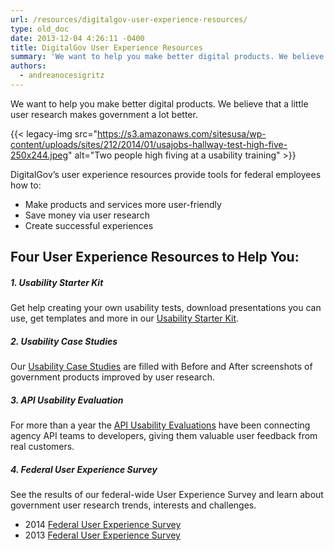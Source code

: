 ```yaml
---
url: /resources/digitalgov-user-experience-resources/
type: old_doc
date: 2013-12-04 4:26:11 -0400
title: DigitalGov User Experience Resources
summary: 'We want to help you make better digital products. We believe that a little user research makes government a lot better. DigitalGov&#8217;s user experience resources provide tools for federal employees how to: Make products and services more user-friendly Save money via user research'
authors:
  - andreanocesigritz
---
```


We want to help you make better digital products. We believe that a little user research makes government a lot better.

{{< legacy-img src="https://s3.amazonaws.com/sitesusa/wp-content/uploads/sites/212/2014/01/usajobs-hallway-test-high-five-250x244.jpeg" alt="Two people high fiving at a usability training" >}}

DigitalGov&#8217;s user experience resources provide tools for federal employees how to:

  * Make products and services more user-friendly
  * Save money via user research
  * Create successful experiences

## Four User Experience Resources to Help You:

##### **1. Usability Starter Kit**

Get help creating your own usability tests, download presentations you can use, get templates and more in our [Usability Starter Kit](https://www.WHATEVER/resources/digitalgov-user-experience-program/digitalgov-user-experience-program-usability-starter-kit/).

##### **2. Usability Case Studies**

Our [Usability Case Studies](https://www.WHATEVER/resources/user-experience-program/government-usability-case-studies/) are filled with Before and After screenshots of government products improved by user research.

##### **3. API Usability Evaluation**

For more than a year the [API Usability Evaluations](https://pages.18f.gov/API-Usability-Testing/) have been connecting agency API teams to developers, giving them valuable user feedback from real customers.

##### **4. Federal User Experience Survey**

See the results of our federal-wide User Experience Survey and learn about government user research trends, interests and challenges.

  * 2014 [Federal User Experience Survey](https://www.WHATEVER/2014/11/21/results-2014-federal-user-experience-survey/)
  * 2013 [Federal User Experience Survey](https://s3.amazonaws.com/sitesusa/wp-content/uploads/sites/212/2013/12/2013-Federal-UX-Survey.pptx)

#####